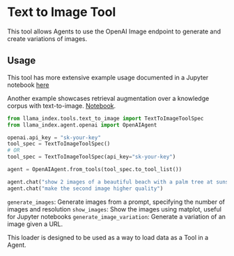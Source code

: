 # Text to Image Tool

This tool allows Agents to use the OpenAI Image endpoint to generate and create variations of images.

## Usage

This tool has more extensive example usage documented in a Jupyter notebook [here](https://github.com/emptycrown/llama-hub/tree/main/llama_hub/tools/notebooks/text_to_image.ipynb)

Another example showcases retrieval augmentation over a knowledge corpus with text-to-image. [Notebook](https://github.com/emptycrown/llama-hub/blob/main/llama_hub/tools/notebooks/text_to_image-pg.ipynb).

```python
from llama_index.tools.text_to_image import TextToImageToolSpec
from llama_index.agent.openai import OpenAIAgent

openai.api_key = "sk-your-key"
tool_spec = TextToImageToolSpec()
# OR
tool_spec = TextToImageToolSpec(api_key="sk-your-key")

agent = OpenAIAgent.from_tools(tool_spec.to_tool_list())

agent.chat("show 2 images of a beautiful beach with a palm tree at sunset")
agent.chat("make the second image higher quality")
```

`generate_images`: Generate images from a prompt, specifying the number of images and resolution
`show_images`: Show the images using matplot, useful for Jupyter notebooks
`generate_image_variation`: Generate a variation of an image given a URL.

This loader is designed to be used as a way to load data as a Tool in a Agent.
